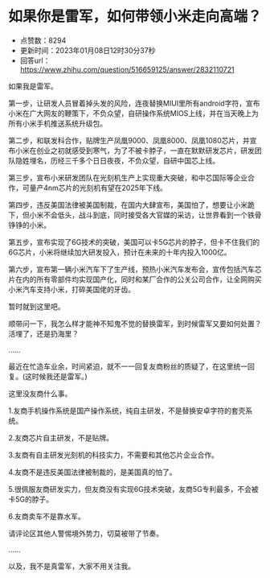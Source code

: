 # 如果你是雷军，如何带领小米走向高端？
- 点赞数：8294
- 更新时间：2023年01月08日12时30分37秒
- 回答url：https://www.zhihu.com/question/516659125/answer/2832110721
<body>
 <p data-pid="w_t_s-UR">如果我是雷军。</p>
 <p data-pid="SrDgchLL">第一步，让研发人员冒着掉头发的风险，连夜替换MIUI里所有android字符，宣布小米在广大网友的鞭策下，不负众望，自研操作系统MIOS上线，并在当天晚上为所有小米手机推送系统升级包。</p>
 <p data-pid="RWxbtbCV">第二步，和联发科合作，贴牌生产凤凰9000、凤凰8000、凤凰1080芯片，并宣布小米在创业之初就感受到寒气，为了不被卡脖子，一直在默默研发芯片，研发团队隐姓埋名，历经三千多个日日夜夜，不负众望，自研中国芯上线。</p>
 <p data-pid="83vWeT0j">第三步，宣布小米研发团队在光刻机生产上实现重大突破，和中芯国际等企业合作，可量产4nm芯片的光刻机有望在2025年下线。</p>
 <p data-pid="cgccm9LV">第四步，违反美国法律被美国制裁，在国内大肆宣布，美国怕了，想要让小米跪下，但小米不会低头，战斗到底，同时接受各大官媒的采访，让世界看到一个铁骨铮铮的小米。</p>
 <p data-pid="X36nhvvo">第五步，宣布实现了6G技术的突破，美国可以卡5G芯片的脖子，但卡不住我们的6G芯片，小米将继续加大研发投入，预计在未来的十年内投入1000亿。</p>
 <p data-pid="FF2royQC">第六步，宣布第一辆小米汽车下了生产线，预热小米汽车发布会，宣传包括汽车芯片在内的所有零部件均实现国产化，同时和某厂合作的公关公司合作，让全网购买小米汽车支持小米，打碎美国佬的牙齿。</p>
 <p data-pid="B7zziDB-">暂时就到这里吧。</p>
 <p data-pid="frEsskm9">顺带问一下，我怎么样才能神不知鬼不觉的替换雷军，到时候雷军又要如何处置？活埋了，还是扔海里？</p>
 <p data-pid="Gi-T-orV">……</p>
 <p data-pid="1Yd3hG3W">最近在忙造车业余，时间紧迫，就不一一回复友商粉丝的质疑了，在这里统一回复。(这时候我还是雷军。)</p>
 <p data-pid="zQiYuVjp">这里没友商什么事。</p>
 <p data-pid="Djk6UHEP">1.友商手机操作系统是国产操作系统，纯自主研发，不是替换安卓字符的套壳系统。</p>
 <p data-pid="eNgXL30c">2.友商芯片自主研发，不是贴牌。</p>
 <p data-pid="c6MUuJZo">3.友商有自主研发光刻机的科技实力，不需要和其他芯片企业合作。</p>
 <p data-pid="21fCMeYD">4.友商不是违反美国法律被制裁的，是美国真的怕了。</p>
 <p data-pid="exqm_VLK">5.很佩服友商研发实力，但友商没有实现6G技术突破，友商5G专利最多，不会被卡5G的脖子。</p>
 <p data-pid="9y_jgdk-">6.友商卖车不是靠水军。</p>
 <p data-pid="y74LcAdf">请评论区其他人警惕境外势力，切莫被带了节奏。</p>
 <p data-pid="OcVnjhyb">……</p>
 <p data-pid="1RCDMWIb">以及，我不是真雷军，大家不用关注我。</p>
</body>